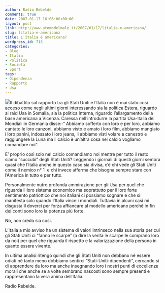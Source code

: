 ```yaml
---
author: Radio Rebelde
comments: true
date: 2007-01-17 16:06:00+00:00
layout: post
link: http://www.atomodelmale.it/2007/01/17/litalia-e-americana/
slug: litalia-e-americana
title: L'Italia è americana?
wordpress_id: 713
categories:
- Blog
- Italia
- Politica
- Società
- Sport
tags:
- Dipendenza
- Rapporto
- Usa
---
```


![](http://www.atomodelmale.it/wp-content/uploads/2008/10/amalia-300x189.png)Il dibattito sul rapporto tra gli Stati Uniti e l’Italia non è mai stato così acceso come negli ultimi giorni interessando sia la politica Estera, riguardo ai raid Usa in Somalia, sia la politica Interna, riguardo l’allargamento della base americana a Vicenza.
Caressa nell’introdurre la partita Usa-Italia dei Mondiali in Germania disse:-“ Abbiamo sofferto con loro e per loro, abbiamo cantato le loro canzoni, abbiamo visto e amato i loro film, abbiamo mangiato i loro panini, indossato i loro jeans, li abbiamo visti volare a canestro e raggiungere la Luna ma il calcio è un’altra cosa nel calcio vogliamo comandare noi”.<!-- more -->

E’ proprio così solo nel calcio comandiamo noi mentre per tutto il resto siamo “succubi” degli Stati Uniti?
Leggendo i giornali di questi giorni sembra quasi che l’Italia anche in questo caso sia divisa, c’è chi vede gli Stati Uniti come il nemico n° 1  e chi invece afferma che bisogna sempre stare con l’America in tutto e per tutto.

Personalmente nutro profonda ammirazione per gli Usa per quel che riguarda il loro sistema economico ma soprattutto per il loro forte sentimento patriottico che noi italiani ci possiamo sognare e che si manifesta solo quando l’Italia vince i mondiali. Tuttavia in alcuni casi mi disgusta il doverci per forza affiancare al modello americano perché in fin dei conti sono loro la potenza più forte.

No, non credo sia così.

L’Italia a mio avviso ha un sistema di valori intrinseco nella sua storia per cui gli Stati Uniti ci “fanno le scarpe” (a dire la verità le scarpe le comprano loro da noi) per quel che riguarda il rispetto e la valorizzazione della persona in quanto essere vivente.

In ultima analisi ritengo quindi che gli Stati Uniti non debbano né essere odiati né tanto meno dobbiamo sentirci “Stati-Uniti-dipendenti”, cercando sì di apprendere da loro ma anche insegnando loro i nostri punti di eccellenza morali che anche se a volte sembrano nascosti sono sempre presenti e rappresentano la vera anima dell’Italia.

Radio Rebelde.
